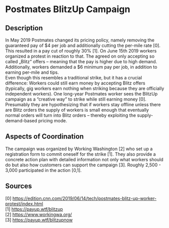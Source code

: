 # Postmates BlitzUp Campaign

## Description

In May 2019 Postmates changed its pricing policy, namely removing the guaranteed pay of $4 per job and additionally cutting the per-mile rate [0]. This resulted in a pay cut of roughly 30% [1]. On June 15th 2019 workers organized a protest in reaction to that. The agreed on only accepting so called „Blitz“ offers – meaning that the pay is higher due to high demand. Additionally, workers demanded a $6 minimum pay per job, in addition to earning per-mile and tips.   
Even though this resembles a traditional strike, but it has a crucial difference: Workers could still earn money by accepting Blitz offers (typically, gig workers earn nothing when striking because they are officially independent workers). One long-year Postmates worker sees the BlitzUp campaign as a “creative way” to strike while still earning money [0]. Presumably they are hypothesizing that if workers stay offline unless there are Blitz orders the supply of workers is small enough that eventually normal orders will turn into Blitz orders – thereby exploiting the supply-demand-based pricing mode.    

## Aspects of Coordination

The campaign was organized by Working Washington [2] who set up a registration form to commit oneself for the strike [1]. They also provide a concrete action plan with detailed information not only what workers should do but also how customers can support the campaign [3]. Roughly 2,500 - 3,000 participated in the action [0,1].    

## Sources 

[0] https://edition.cnn.com/2019/06/14/tech/postmates-blitz-up-worker-protest/index.html  
[1] https://payup.wtf/blitzup   
[2] https://www.workingwa.org/   
[3] https://payup.wtf/blitzupnow   